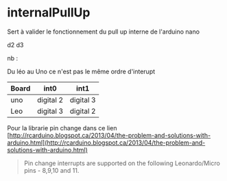 internalPullUp
========

Sert à valider le fonctionnement du pull up interne de l'arduino nano


d2
d3


nb : 

Du léo au Uno ce n'est pas le même ordre d'interupt 


Board 			| int0				 | int1
------------ | ------------- | ------------
uno				| digital 2 		 | digital 3 
Leo				| digital 3 		 | digital 2 


Pour la librarie pin change 
dans ce lien [http://rcarduino.blogspot.ca/2013/04/the-problem-and-solutions-with-arduino.html](http://rcarduino.blogspot.ca/2013/04/the-problem-and-solutions-with-arduino.html)
> Pin change interrupts are supported on the following Leonardo/Micro pins - 8,9,10 and 11.



